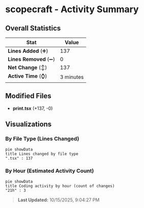 # scopecraft - Activity Summary 

## Overall Statistics

| Stat                   | Value                                                             |
| ---------------------- | ----------------------------------------------------------------- |
| **Lines Added** (➕)   | 137                                          |
| **Lines Removed** (➖) | 0                                        |
| **Net Change** (↕)    | 137                |
| **Active Time** (⌚)   | 3 minutes |


## Modified Files
- **print.tsx** (+137, -0)

## Visualizations

### By File Type (Lines Changed)

```mermaid
pie showData
title Lines changed by file type
".tsx" : 137
```

### By Hour (Estimated Activity Count)

```mermaid
pie showData
title Coding activity by hour (count of changes)
"21h" : 3
```


> **Last Updated:** 10/15/2025, 9:04:27 PM